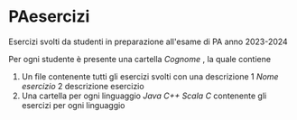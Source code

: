 # PAesercizi
Esercizi svolti da studenti in preparazione all'esame di PA anno 2023-2024

Per ogni studente è presente una cartella *Cognome* , la quale contiene
1. Un file contenente tutti gli esercizi svolti con una descrizione
    1 *Nome esercizio*
    2 descrizione esercizio
2. Una cartella per ogni linguaggio *Java* *C++* *Scala* *C* contenente gli esercizi per ogni linguaggio
